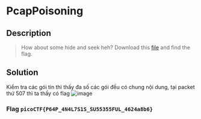 # PcapPoisoning

## Description
> How about some hide and seek heh?
> Download this [file]() and find the flag.

## Solution

Kiểm tra các gói tin thì thấy đa số các gói đều có chung nội dung, tại packet thứ 507 thì ta thấy có flag
![image](https://github.com/user-attachments/assets/3b1eca3e-8ccc-4605-a658-6f1bddd4efaa)

### Flag `picoCTF{P64P_4N4L7S1S_SU55355FUL_4624a8b6}`
